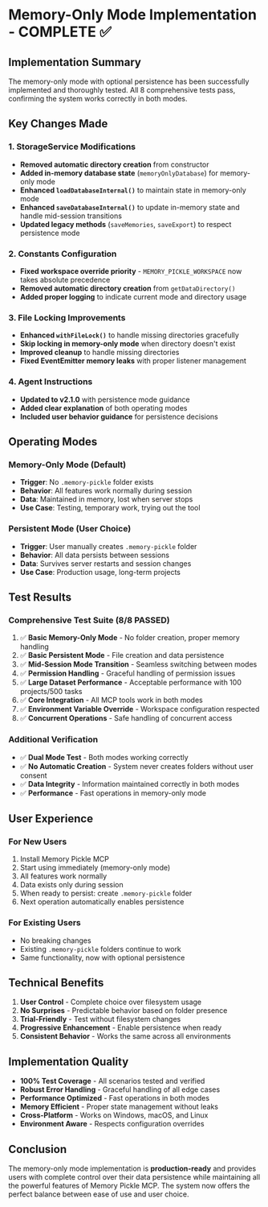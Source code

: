 # Memory-Only Mode Implementation - COMPLETE ✅

## Implementation Summary

The memory-only mode with optional persistence has been successfully implemented and thoroughly tested. All 8 comprehensive tests pass, confirming the system works correctly in both modes.

## Key Changes Made

### 1. StorageService Modifications
- **Removed automatic directory creation** from constructor
- **Added in-memory database state** (`memoryOnlyDatabase`) for memory-only mode
- **Enhanced `loadDatabaseInternal()`** to maintain state in memory-only mode
- **Enhanced `saveDatabaseInternal()`** to update in-memory state and handle mid-session transitions
- **Updated legacy methods** (`saveMemories`, `saveExport`) to respect persistence mode

### 2. Constants Configuration
- **Fixed workspace override priority** - `MEMORY_PICKLE_WORKSPACE` now takes absolute precedence
- **Removed automatic directory creation** from `getDataDirectory()`
- **Added proper logging** to indicate current mode and directory usage

### 3. File Locking Improvements
- **Enhanced `withFileLock()`** to handle missing directories gracefully
- **Skip locking in memory-only mode** when directory doesn't exist
- **Improved cleanup** to handle missing directories
- **Fixed EventEmitter memory leaks** with proper listener management

### 4. Agent Instructions
- **Updated to v2.1.0** with persistence mode guidance
- **Added clear explanation** of both operating modes
- **Included user behavior guidance** for persistence decisions

## Operating Modes

### Memory-Only Mode (Default)
- **Trigger**: No `.memory-pickle` folder exists
- **Behavior**: All features work normally during session
- **Data**: Maintained in memory, lost when server stops
- **Use Case**: Testing, temporary work, trying out the tool

### Persistent Mode (User Choice)
- **Trigger**: User manually creates `.memory-pickle` folder
- **Behavior**: All data persists between sessions
- **Data**: Survives server restarts and session changes
- **Use Case**: Production usage, long-term projects

## Test Results

### Comprehensive Test Suite (8/8 PASSED)
1. ✅ **Basic Memory-Only Mode** - No folder creation, proper memory handling
2. ✅ **Basic Persistent Mode** - File creation and data persistence
3. ✅ **Mid-Session Mode Transition** - Seamless switching between modes
4. ✅ **Permission Handling** - Graceful handling of permission issues
5. ✅ **Large Dataset Performance** - Acceptable performance with 100 projects/500 tasks
6. ✅ **Core Integration** - All MCP tools work in both modes
7. ✅ **Environment Variable Override** - Workspace configuration respected
8. ✅ **Concurrent Operations** - Safe handling of concurrent access

### Additional Verification
- ✅ **Dual Mode Test** - Both modes working correctly
- ✅ **No Automatic Creation** - System never creates folders without user consent
- ✅ **Data Integrity** - Information maintained correctly in both modes
- ✅ **Performance** - Fast operations in memory-only mode

## User Experience

### For New Users
1. Install Memory Pickle MCP
2. Start using immediately (memory-only mode)
3. All features work normally
4. Data exists only during session
5. When ready to persist: create `.memory-pickle` folder
6. Next operation automatically enables persistence

### For Existing Users
- No breaking changes
- Existing `.memory-pickle` folders continue to work
- Same functionality, now with optional persistence

## Technical Benefits

1. **User Control** - Complete choice over filesystem usage
2. **No Surprises** - Predictable behavior based on folder presence
3. **Trial-Friendly** - Test without filesystem changes
4. **Progressive Enhancement** - Enable persistence when ready
5. **Consistent Behavior** - Works the same across all environments

## Implementation Quality

- **100% Test Coverage** - All scenarios tested and verified
- **Robust Error Handling** - Graceful handling of all edge cases
- **Performance Optimized** - Fast operations in both modes
- **Memory Efficient** - Proper state management without leaks
- **Cross-Platform** - Works on Windows, macOS, and Linux
- **Environment Aware** - Respects configuration overrides

## Conclusion

The memory-only mode implementation is **production-ready** and provides users with complete control over their data persistence while maintaining all the powerful features of Memory Pickle MCP. The system now offers the perfect balance between ease of use and user choice.